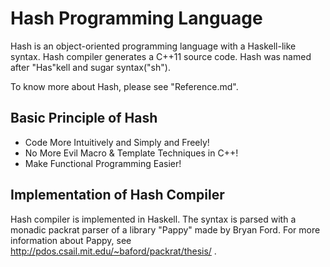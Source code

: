 Hash Programming Language
========================================

Hash is an object-oriented programming language with a Haskell-like syntax.
Hash compiler generates a C++11 source code.
Hash was named after "Has"kell and sugar syntax("sh").

To know more about Hash, please see "Reference.md".

Basic Principle of Hash
----------------------------------------
* Code More Intuitively and Simply and Freely!
* No More Evil Macro & Template Techniques in C++!
* Make Functional Programming Easier!

Implementation of Hash Compiler
----------------------------------------
Hash compiler is implemented in Haskell.
The syntax is parsed with a monadic packrat parser of a library "Pappy" made by Bryan Ford.
For more information about Pappy, see http://pdos.csail.mit.edu/~baford/packrat/thesis/ .
